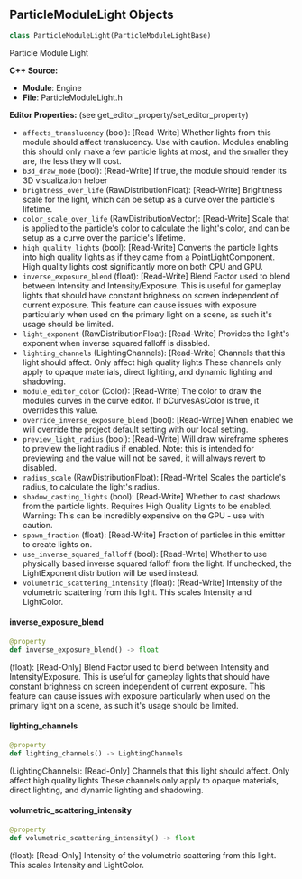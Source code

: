 ## ParticleModuleLight Objects

```python
class ParticleModuleLight(ParticleModuleLightBase)
```

Particle Module Light

**C++ Source:**

- **Module**: Engine
- **File**: ParticleModuleLight.h

**Editor Properties:** (see get_editor_property/set_editor_property)

- ``affects_translucency`` (bool):  [Read-Write] Whether lights from this module should affect translucency.
  Use with caution.  Modules enabling this should only make a few particle lights at most, and the smaller they are, the less they will cost.
- ``b3d_draw_mode`` (bool):  [Read-Write] If true, the module should render its 3D visualization helper
- ``brightness_over_life`` (RawDistributionFloat):  [Read-Write] Brightness scale for the light, which can be setup as a curve over the particle's lifetime.
- ``color_scale_over_life`` (RawDistributionVector):  [Read-Write] Scale that is applied to the particle's color to calculate the light's color, and can be setup as a curve over the particle's lifetime.
- ``high_quality_lights`` (bool):  [Read-Write] Converts the particle lights into high quality lights as if they came from a PointLightComponent.  High quality lights cost significantly more on both CPU and GPU.
- ``inverse_exposure_blend`` (float):  [Read-Write] Blend Factor used to blend between Intensity and Intensity/Exposure.
  This is useful for gameplay lights that should have constant brighness on screen independent of current exposure.
  This feature can cause issues with exposure particularly when used on the primary light on a scene, as such it's usage should be limited.
- ``light_exponent`` (RawDistributionFloat):  [Read-Write] Provides the light's exponent when inverse squared falloff is disabled.
- ``lighting_channels`` (LightingChannels):  [Read-Write] Channels that this light should affect.
  Only affect high quality lights
  These channels only apply to opaque materials, direct lighting, and dynamic lighting and shadowing.
- ``module_editor_color`` (Color):  [Read-Write] The color to draw the modules curves in the curve editor.
      If bCurvesAsColor is true, it overrides this value.
- ``override_inverse_exposure_blend`` (bool):  [Read-Write] When enabled we will override the project default setting with our local setting.
- ``preview_light_radius`` (bool):  [Read-Write] Will draw wireframe spheres to preview the light radius if enabled.
  Note: this is intended for previewing and the value will not be saved, it will always revert to disabled.
- ``radius_scale`` (RawDistributionFloat):  [Read-Write] Scales the particle's radius, to calculate the light's radius.
- ``shadow_casting_lights`` (bool):  [Read-Write] Whether to cast shadows from the particle lights.  Requires High Quality Lights to be enabled.
  Warning: This can be incredibly expensive on the GPU - use with caution.
- ``spawn_fraction`` (float):  [Read-Write] Fraction of particles in this emitter to create lights on.
- ``use_inverse_squared_falloff`` (bool):  [Read-Write] Whether to use physically based inverse squared falloff from the light.  If unchecked, the LightExponent distribution will be used instead.
- ``volumetric_scattering_intensity`` (float):  [Read-Write] Intensity of the volumetric scattering from this light.  This scales Intensity and LightColor.

<a id="unreal.ParticleModuleLight.inverse_exposure_blend"></a>

#### inverse_exposure_blend

```python
@property
def inverse_exposure_blend() -> float
```

(float):  [Read-Only] Blend Factor used to blend between Intensity and Intensity/Exposure.
This is useful for gameplay lights that should have constant brighness on screen independent of current exposure.
This feature can cause issues with exposure particularly when used on the primary light on a scene, as such it's usage should be limited.

<a id="unreal.ParticleModuleLight.lighting_channels"></a>

#### lighting_channels

```python
@property
def lighting_channels() -> LightingChannels
```

(LightingChannels):  [Read-Only] Channels that this light should affect.
Only affect high quality lights
These channels only apply to opaque materials, direct lighting, and dynamic lighting and shadowing.

<a id="unreal.ParticleModuleLight.volumetric_scattering_intensity"></a>

#### volumetric_scattering_intensity

```python
@property
def volumetric_scattering_intensity() -> float
```

(float):  [Read-Only] Intensity of the volumetric scattering from this light.  This scales Intensity and LightColor.

<a id="unreal.ParticleModuleLight_Seeded"></a>